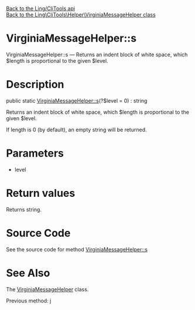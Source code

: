 [Back to the Ling/CliTools api](https://github.com/lingtalfi/CliTools/blob/master/doc/api/Ling/CliTools.md)<br>
[Back to the Ling\CliTools\Helper\VirginiaMessageHelper class](https://github.com/lingtalfi/CliTools/blob/master/doc/api/Ling/CliTools/Helper/VirginiaMessageHelper.md)


VirginiaMessageHelper::s
================



VirginiaMessageHelper::s — Returns an indent block of white space, which $length is proportional to the given $level.




Description
================


public static [VirginiaMessageHelper::s](https://github.com/lingtalfi/CliTools/blob/master/doc/api/Ling/CliTools/Helper/VirginiaMessageHelper/s.md)(?$level = 0) : string




Returns an indent block of white space, which $length is proportional to the given $level.

If length is 0 (by default), an empty string will be returned.




Parameters
================


- level

    


Return values
================

Returns string.








Source Code
===========
See the source code for method [VirginiaMessageHelper::s](https://github.com/lingtalfi/CliTools/blob/master/Helper/VirginiaMessageHelper.php#L189-L195)


See Also
================

The [VirginiaMessageHelper](https://github.com/lingtalfi/CliTools/blob/master/doc/api/Ling/CliTools/Helper/VirginiaMessageHelper.md) class.

Previous method: [j](https://github.com/lingtalfi/CliTools/blob/master/doc/api/Ling/CliTools/Helper/VirginiaMessageHelper/j.md)<br>

